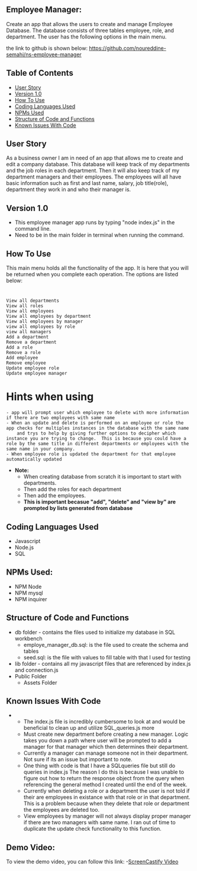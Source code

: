 ## Employee Manager:
Create an app that allows the users to create and manage Employee Database.  The database consists of three tables employee, role, and department.  The user has the following options in the main menu.

the link to github is shown below:
https://github.com/noureddine-semahi/ns-employee-manager


## Table of Contents
* [User Story](#user-story)
* [Version 1.0](#version-1.0)
* [How To Use](#how-to-use)
* [Coding Languages Used](#coding-languages-used)
* [NPMs Used](#npms-used)
* [Structure of Code and Functions](#structure-of-code-and-functions)
* [Known Issues With Code](#known-issues-with-code)

## User Story
As a business owner I am in need of an app that allows me to create and edit a company database.  This database will keep track of my departments and the job roles in each department.  Then it will also keep track of my department managers and their employees.  The employees will all have basic information such as first and last name, salary, job title(role), department they work in and who their manager is.

## Version 1.0
* This employee manager app runs by typing "node index.js" in the command line.
* Need to be in the main folder in terminal when running the command.

## How To Use

This main menu holds all the functionality of the app.  It is here that you will be returned when you complete each operation.  The options are listed below:
# 
    View all departments
    View all roles
    View all employees
    View all employees by department
    View all employees by manager
    view all employees by role
    view all managers
    Add a department
    Remove a department
    Add a role
    Remove a role
    Add employee
    Remove employee
    Update employee role
    Update employee manager

# Hints when using
    - app will prompt user which employee to delete with more information if there are two employees with same name
    - When an update and delete is performed on an employee or role the app checks for multiples instances in the database with the same name
        and trys to help by giving further options to decipher which instance you are trying to change.  This is because you could have a role by the same title in different departments or employees with the same name in your company.
    - When employee role is updated the department for that employee automatically updated

* **Note:**
    - When creating database from scratch it is important to start with departments.
    - Then add the roles for each department
    - Then add the employees.
    - **This is important becasue "add", "delete" and "view by" are prompted by lists generated from database**

## Coding Languages Used
* Javascript
* Node.js
* SQL

## NPMs Used:
* NPM Node
* NPM mysql
* NPM inquirer


## Structure of Code and Functions
* db folder - contains the files used to initialize my database in SQL workbench
    - employe_manager_db.sql: is the file used to create the schema and tables
    - seed.sql:  is the file with values to fill table with that I used for testing
* lib folder - contains all my javascript files that are referenced by index.js and connection.js
* Public Folder
    - Assets Folder

## Known Issues With Code
*  - The index.js file is incredibly cumbersome to look at and would be beneficial to clean up and utilize SQL_queries.js more
    - Must create new department before creating a new manager.  Logic takes you down a path where user will be prompted to add a manager for that manager which then determines their department.
    - Currently a manager can manage someone not in their department.  Not sure if its an issue but important to note.
    - One thing with code is that I have a SQLqueries file but still do queries in index.js  The reason I do this is because I was unable to figure out how to return the response object from the query when referencing the general method I created until the end of the week.
    - Currently when deleting a role or a department the user is not told if their are employees in existance with that role or in that department.  This is a problem because when they delete that role or department the employees are deleted too.
    - View employees by manager will not always display proper manager if there are two managers with same name.  I ran out of time to duplicate the update check functionality to this function.

## Demo Video:
To view the demo video, you can follow this link:
 -[ScreenCastify Video](https://drive.google.com/file/d/1WM-w_TjWGL6eUCj8RASWDNu9fAwp1wKj/view)
